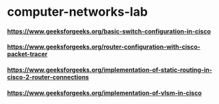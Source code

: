 # computer-networks-lab

#### https://www.geeksforgeeks.org/basic-switch-configuration-in-cisco
#### https://www.geeksforgeeks.org/router-configuration-with-cisco-packet-tracer
#### https://www.geeksforgeeks.org/implementation-of-static-routing-in-cisco-2-router-connections
#### https://www.geeksforgeeks.org/implementation-of-vlsm-in-cisco
